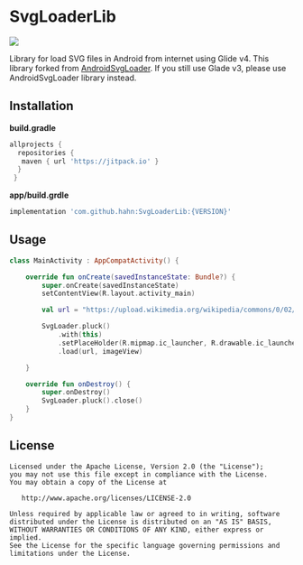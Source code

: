 # SvgLoaderLib

[![](https://jitpack.io/v/hahn/svgloaderlib.svg)](https://jitpack.io/#hahn/svgloaderlib)

Library for load SVG files in Android from internet using Glide v4. This library forked from  [AndroidSvgLoader](https://github.com/ar-android/AndroidSvgLoader). 
If you still use Glade v3, please use AndroidSvgLoader library instead. 

## Installation
**build.gradle**
```gradle
allprojects {
  repositories {
   maven { url 'https://jitpack.io' }
  }
 }
```
**app/build.grdle**
```gradle
implementation 'com.github.hahn:SvgLoaderLib:{VERSION}'
```

## Usage
```kotlin
class MainActivity : AppCompatActivity() {

    override fun onCreate(savedInstanceState: Bundle?) {
        super.onCreate(savedInstanceState)
        setContentView(R.layout.activity_main)

        val url = "https://upload.wikimedia.org/wikipedia/commons/0/02/SVG_logo.svg"

        SvgLoader.pluck()
            .with(this)
            .setPlaceHolder(R.mipmap.ic_launcher, R.drawable.ic_launcher_background)
            .load(url, imageView)

    }

    override fun onDestroy() {
        super.onDestroy()
        SvgLoader.pluck().close()
    }
}
```

## License

```
Licensed under the Apache License, Version 2.0 (the "License");
you may not use this file except in compliance with the License.
You may obtain a copy of the License at

   http://www.apache.org/licenses/LICENSE-2.0

Unless required by applicable law or agreed to in writing, software
distributed under the License is distributed on an "AS IS" BASIS,
WITHOUT WARRANTIES OR CONDITIONS OF ANY KIND, either express or implied.
See the License for the specific language governing permissions and
limitations under the License.
```
